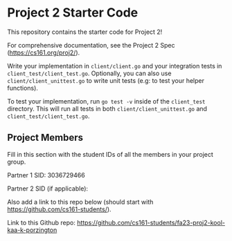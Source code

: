 # Project 2 Starter Code

This repository contains the starter code for Project 2!

For comprehensive documentation, see the Project 2 Spec (https://cs161.org/proj2/).

Write your implementation in `client/client.go` and your integration tests in `client_test/client_test.go`. Optionally, you can also use `client/client_unittest.go` to write unit tests (e.g: to test your helper functions).

To test your implementation, run `go test -v` inside of the `client_test` directory. This will run all tests in both `client/client_unittest.go` and `client_test/client_test.go`.

## Project Members

Fill in this section with the student IDs of all the members in your project group.

Partner 1 SID: 3036729466

Partner 2 SID (if applicable): 

Also add a link to this repo below (should start with https://github.com/cs161-students/).

Link to this Github repo:
https://github.com/cs161-students/fa23-proj2-kool-kaa-k-porzington
